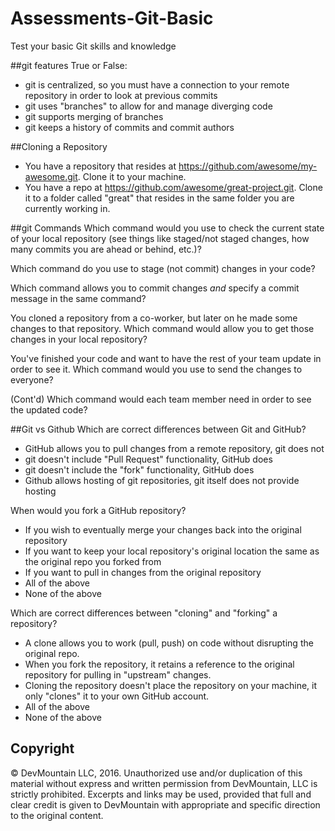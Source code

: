 Assessments-Git-Basic
=====================

Test your basic Git skills and knowledge

##git features
True or False:
 * git is centralized, so you must have a connection to your remote repository in order to look at previous commits 
 * git uses "branches" to allow for and manage diverging code
 * git supports merging of branches
 * git keeps a history of commits and commit authors

##Cloning a Repository
- You have a repository that resides at https://github.com/awesome/my-awesome.git. Clone it to your machine.
- You have a repo at https://github.com/awesome/great-project.git. Clone it to a folder called "great" that resides in the same folder you are currently working in.

##git Commands
Which command would you use to check the current state of your local repository (see things like staged/not staged changes, how many commits you are ahead or behind, etc.)?

Which command do you use to stage (not commit) changes in your code?

Which command allows you to commit changes *and* specify a commit message in the same command?

You cloned a repository from a co-worker, but later on he made some changes to that repository. Which command would allow you to get those changes in your local repository?

You've finished your code and want to have the rest of your team update in order to see it. Which command would you use to send the changes to everyone?

(Cont'd) Which command would each team member need in order to see the updated code?

##Git vs Github
Which are correct differences between Git and GitHub?
 * GitHub allows you to pull changes from a remote repository, git does not
 * git doesn't include "Pull Request" functionality, GitHub does
 * git doesn't include the "fork" functionality, GitHub does
 * Github allows hosting of git repositories, git itself does not provide hosting

When would you fork a GitHub repository?
 * If you wish to eventually merge your changes back into the original repository
 * If you want to keep your local repository's original location the same as the original repo you forked from
 * If you want to pull in changes from the original repository
 * All of the above
 * None of the above

Which are correct differences between "cloning" and "forking" a repository?
 * A clone allows you to work (pull, push) on code without disrupting the original repo.
 * When you fork the repository, it retains a reference to the original repository for pulling in "upstream" changes.
 * Cloning the repository doesn't place the repository on your machine, it only "clones" it to your own GitHub account.
 * All of the above
 * None of the above


## Copyright

© DevMountain LLC, 2016. Unauthorized use and/or duplication of this material without express and written permission from DevMountain, LLC is strictly prohibited. Excerpts and links may be used, provided that full and clear credit is given to DevMountain with appropriate and specific direction to the original content.
